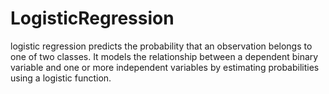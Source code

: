 # LogisticRegression
 logistic regression predicts the probability that an observation belongs to one of two classes. It models the relationship between a dependent binary variable and one or more independent variables by estimating probabilities using a logistic function.
